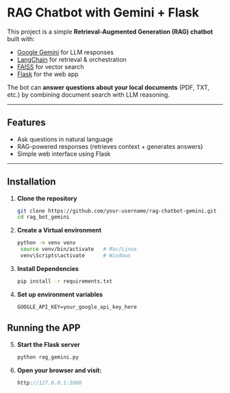 # RAG Chatbot with Gemini + Flask

This project is a simple **Retrieval-Augmented Generation (RAG) chatbot** built with:
- [Google Gemini](https://ai.google.dev/) for LLM responses  
- [LangChain](https://www.langchain.com/) for retrieval & orchestration  
- [FAISS](https://github.com/facebookresearch/faiss) for vector search  
- [Flask](https://flask.palletsprojects.com/) for the web app  

The bot can **answer questions about your local documents** (PDF, TXT, etc.) by combining document search with LLM reasoning.

---

##  Features
- Ask questions in natural language
- RAG-powered responses (retrieves context + generates answers)
- Simple web interface using Flask
  
---

##  Installation

1. **Clone the repository**
   ```bash
   git clone https://github.com/your-username/rag-chatbot-gemini.git
   cd rag_bot_gemini
   
2. **Create a Virtual environment**
   ```bash
   python -m venv venv
    source venv/bin/activate   # Mac/Linux
    venv\Scripts\activate      # Windows

3. **Install Dependencies**
   ```bash
   pip install -r requirements.txt

4. **Set up environment variables**
   ```env
   GOOGLE_API_KEY=your_google_api_key_here

## Running the APP

5. **Start the Flask server**
   ```bash
   python rag_gemini.py
   
6. **Open your browser and visit:**
    ```cpp
    http://127.0.0.1:5000
